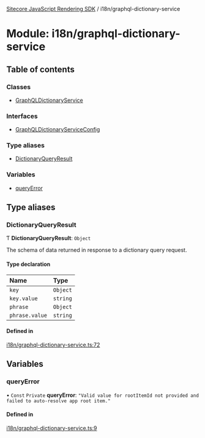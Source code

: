 [Sitecore JavaScript Rendering SDK](../README.md) / i18n/graphql-dictionary-service

# Module: i18n/graphql-dictionary-service

## Table of contents

### Classes

- [GraphQLDictionaryService](../classes/i18n_graphql_dictionary_service.GraphQLDictionaryService.md)

### Interfaces

- [GraphQLDictionaryServiceConfig](../interfaces/i18n_graphql_dictionary_service.GraphQLDictionaryServiceConfig.md)

### Type aliases

- [DictionaryQueryResult](i18n_graphql_dictionary_service.md#dictionaryqueryresult)

### Variables

- [queryError](i18n_graphql_dictionary_service.md#queryerror)

## Type aliases

### DictionaryQueryResult

Ƭ **DictionaryQueryResult**: `Object`

The schema of data returned in response to a dictionary query request.

#### Type declaration

| Name | Type |
| :------ | :------ |
| `key` | `Object` |
| `key.value` | `string` |
| `phrase` | `Object` |
| `phrase.value` | `string` |

#### Defined in

[i18n/graphql-dictionary-service.ts:72](https://github.com/Sitecore/jss/blob/c1078945/packages/sitecore-jss/src/i18n/graphql-dictionary-service.ts#L72)

## Variables

### queryError

• `Const` `Private` **queryError**: ``"Valid value for rootItemId not provided and failed to auto-resolve app root item."``

#### Defined in

[i18n/graphql-dictionary-service.ts:9](https://github.com/Sitecore/jss/blob/c1078945/packages/sitecore-jss/src/i18n/graphql-dictionary-service.ts#L9)
